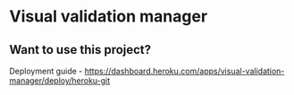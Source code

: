 # Visual validation manager


## Want to use this project?

Deployment guide - https://dashboard.heroku.com/apps/visual-validation-manager/deploy/heroku-git